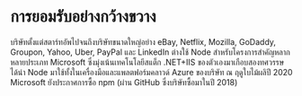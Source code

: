 # การยอมรับอย่างกว้างขวาง

บริษัทตั้งแต่สตาร์ทอัพไปจนถึงบริษัทขนาดใหญ่อย่าง eBay, Netflix, Mozilla, GoDaddy, Groupon, Yahoo, Uber, PayPal และ LinkedIn ต่างใช้ Node สำหรับโครงการสำคัญหลากหลายประเภท Microsoft ซึ่งมุ่งเน้นเทคโนโลยีสแต็ก .NET+IIS ของตัวเองมาเกือบสองทศวรรษ ได้นำ Node มาใช้ทั้งในเครื่องมือและแพลตฟอร์มคลาวด์ Azure ของบริษัท ณ  ฤดูใบไม้ผลิปี 2020 Microsoft ยังประกาศการซื้อ npm (ผ่าน GitHub ซึ่งบริษัทซื้อมาในปี 2018)
